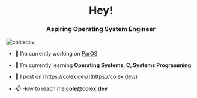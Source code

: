 <h1 align="center">Hey!</h1>
<h3 align="center">Aspiring Operating System Engineer</h3>

<p align="left"> <img src="https://komarev.com/ghpvc/?username=colexdev&label=Profile%20views&color=0e75b6&style=flat-square" alt="colexdev" /> </p>

- 🔭 I’m currently working on [ParOS](https://github.com/colexdev/paros)

- 🌱 I’m currently learning **Operating Systems, C, Systems Programming**

- 📝 I post on [https://colex.dev/](https://colex.dev/)

- 📫 How to reach me **cole@colex.dev**
